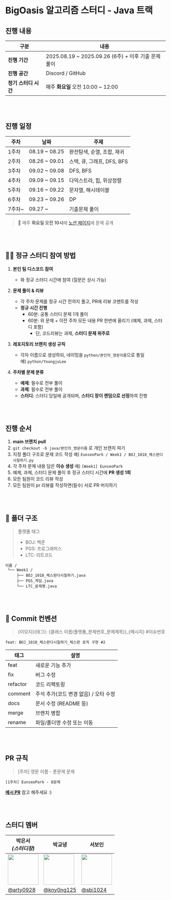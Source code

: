 # BigOasis 알고리즘 스터디 - Java 트랙

## 진행 내용

| 구분            | 내용                                          |
| ------------- | ------------------------------------------- |
| **진행 기간**     | 2025.08.19 \~ 2025.09.26 (6주) + 이후 기출 문제 풀이 |
| **진행 공간**     | Discord / GitHub                            |
| **정기 스터디 시간** | 매주 **화요일** 오전 10:00 \~ 12:00                |

<br />
<br />

## 진행 일정

| 주차    | 날짜             | 주제                   |
| ----- | -------------- | -------------------- |
| 1주차   | 08.19 \~ 08.25 | 완전탐색, 순열, 조합, 재귀     |
| 2주차   | 08.26 \~ 09.01 | 스택, 큐, 그래프, DFS, BFS |
| 3주차   | 09.02 \~ 09.08 | DFS, BFS             |
| 4주차   | 09.09 \~ 09.15 | 다익스트라, 힙, 위상정렬       |
| 5주차   | 09.16 \~ 09.22 | 문자열, 해시테이블           |
| 6주차   | 09.23 \~ 09.26 | DP                   |
| 7주차\~ | 09.27 \~       | 기출문제 풀이              |

> 📌 매주 **화요일 오전 10시**에 [노션 페이지](https://www.notion.so/BigOasis-250672106a20807ca6e0f592c364e091?source=copy_link)에 문제 공개

<br />
<br />

## 🙋‍♂️ 정규 스터디 참여 방법

1. **본인 팀 디스코드 참여**
    - 화 정규 스터디 시간에 참여 (질문은 상시 가능)

2. **문제 풀이 & 리뷰**
    - 각 주차 문제를 정규 시간 전까지 풀고, PR에 리뷰 코멘트를 작성
    - **정규 시간 진행**
        - 60분: 공통 스터디 문제 1개 풀이 
        - 60분: 위 문제 + 이전 주차 모든 내용 PR 한번에 올리기 (예제, 과제, 스터디 포함)
            - 단, 코드리뷰는 과제, **스터디 문제 위주로**

3. **레포지토리 브랜치 생성 규칙**
    - 각자 이름으로 생성하되, 네이밍을 `python/본인의_영문이름`으로 통일  
      예) `python/YoungjuLee`

4. **주차별 문제 분류**
    * **예제**: 필수로 전부 풀이
    * **과제**: 필수로 전부 풀이
    * **스터디**: 스터디 당일에 공개되며, **스터디 장이 랜덤으로 선정**하여 진행
      
<br />
<br />

## 진행 순서

1. **main 브랜치 pull**
2. `git checkout -b java/본인의_영문이름` 로 개인 브랜치 파기
3. 지정 폴더 구조로 문제 코드 작성
   예) `EunseoPark / Week1 / BOJ_1018_체스판다시칠하기.py`
4. 각 주차 문제 내용 담은 **이슈 생성**
   예) `[Week1] EunseoPark`
5. 예제, 과제, 스터디 문제 풀이 후 정규 스터디 시간에 **PR 생성 1회** 
6. 모든 팀원이 코드 리뷰 작성
7. 모든 팀원이 pr 리뷰를 작성하면(필수) 서로 PR 머지하기

<br />
<br />

## 📂 폴더 구조

> 플랫폼 태그
>
> * BOJ: 백준
> * PGS: 프로그래머스
> * LTC: 리트코드

```
이름 /
 └── Week1 /
     ├── BOJ_1018_체스판다시칠하기.java
     ├── PGS_게임.java
     └── LTC_문제명.java
```
<br />
<br />

## 📌 Commit 컨벤션
> {이모지}{태그}: {클래스 이름(플랫폼_문제번호_문제제목)}_{메시지} #이슈번호
```
feat: BOJ_1018_체스판다시칠하기_체스판 로직 구현 #2
```


| 태그       | 설명 |
|-----------|------|
| feat      | 새로운 기능 추가 |
| fix       | 버그 수정 |
| refactor  | 코드 리팩토링 |
| comment   | 주석 추가(코드 변경 없음) / 오타 수정 |
| docs      | 문서 수정 (README 등) |
| merge     | 브랜치 병합 |
| rename    | 파일/폴더명 수정 또는 이동 |

<br />
<br />

## PR 규칙

> \[주차] 영문 이름 - 푼문제 문제

```
[1주차] EunseoPark - 8문제
```

**[예시 PR](https://github.com/BigOasis/Java/pull/1)** 참고 해주세요 :)

<br />
<br />

## 스터디 멤버


| 박은서 <br/> *(스터디장)* | 박교녕  | 서보인 |
|---------------------------|--------|--------|
| <img src="https://avatars.githubusercontent.com/u/88071251?v=4" width="96"> | <img src="https://avatars.githubusercontent.com/u/80964083?v=4" width="96"> | <img src="https://avatars.githubusercontent.com/u/63088266?v=4" width="96"> |
| [@arty0928](https://github.com/arty0928) | [@kny0ng125](https://github.com/kny0ng125)  | [@sbi1024](https://github.com/sbi1024) |                               |


